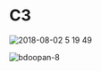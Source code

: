 # C3
![2018-08-02 5 19 49](https://user-images.githubusercontent.com/11903242/44107044-2aca3870-9fc4-11e8-9452-a7d28fa1af37.png)

![bdoopan-8](https://user-images.githubusercontent.com/11903242/45710232-07f5db00-bb54-11e8-82ef-01d50754c124.jpg)

